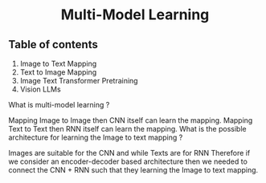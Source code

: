 <h1 align="center">Multi-Model Learning </h1>

## Table of contents
1. Image to Text Mapping 
2. Text to Image Mapping
3. Image Text Transformer Pretraining
4. Vision LLMs


What is multi-model learning ?

Mapping Image to Image then CNN itself can learn the mapping.
Mapping Text to Text then RNN itself can learn the mapping.
What is the possible architecture for learning the Image to text mapping ?

Images are suitable for the CNN and while Texts are for RNN Therefore if we consider an encoder-decoder based architecture then
we needed to connect the CNN + RNN such that they learning the Image to text mapping.


